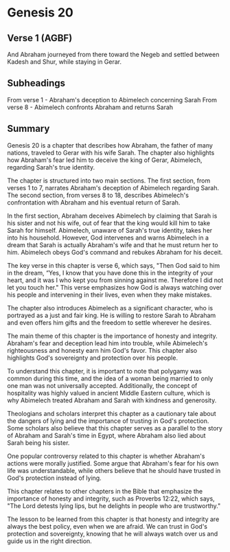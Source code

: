 # Genesis 20

## Verse 1 (AGBF)

And Abraham journeyed from there toward the Negeb and settled between Kadesh and Shur, while staying in Gerar.

## Subheadings

From verse 1 - Abraham's deception to Abimelech concerning Sarah
From verse 8 - Abimelech confronts Abraham and returns Sarah

## Summary

Genesis 20 is a chapter that describes how Abraham, the father of many nations, traveled to Gerar with his wife Sarah. The chapter also highlights how Abraham's fear led him to deceive the king of Gerar, Abimelech, regarding Sarah's true identity.

The chapter is structured into two main sections. The first section, from verses 1 to 7, narrates Abraham's deception of Abimelech regarding Sarah. The second section, from verses 8 to 18, describes Abimelech's confrontation with Abraham and his eventual return of Sarah.

In the first section, Abraham deceives Abimelech by claiming that Sarah is his sister and not his wife, out of fear that the king would kill him to take Sarah for himself. Abimelech, unaware of Sarah's true identity, takes her into his household. However, God intervenes and warns Abimelech in a dream that Sarah is actually Abraham's wife and that he must return her to him. Abimelech obeys God's command and rebukes Abraham for his deceit.

The key verse in this chapter is verse 6, which says, "Then God said to him in the dream, “Yes, I know that you have done this in the integrity of your heart, and it was I who kept you from sinning against me. Therefore I did not let you touch her." This verse emphasizes how God is always watching over his people and intervening in their lives, even when they make mistakes.

The chapter also introduces Abimelech as a significant character, who is portrayed as a just and fair king. He is willing to restore Sarah to Abraham and even offers him gifts and the freedom to settle wherever he desires.

The main theme of this chapter is the importance of honesty and integrity. Abraham's fear and deception lead him into trouble, while Abimelech's righteousness and honesty earn him God's favor. This chapter also highlights God's sovereignty and protection over his people.

To understand this chapter, it is important to note that polygamy was common during this time, and the idea of a woman being married to only one man was not universally accepted. Additionally, the concept of hospitality was highly valued in ancient Middle Eastern culture, which is why Abimelech treated Abraham and Sarah with kindness and generosity.

Theologians and scholars interpret this chapter as a cautionary tale about the dangers of lying and the importance of trusting in God's protection. Some scholars also believe that this chapter serves as a parallel to the story of Abraham and Sarah's time in Egypt, where Abraham also lied about Sarah being his sister.

One popular controversy related to this chapter is whether Abraham's actions were morally justified. Some argue that Abraham's fear for his own life was understandable, while others believe that he should have trusted in God's protection instead of lying.

This chapter relates to other chapters in the Bible that emphasize the importance of honesty and integrity, such as Proverbs 12:22, which says, "The Lord detests lying lips, but he delights in people who are trustworthy."

The lesson to be learned from this chapter is that honesty and integrity are always the best policy, even when we are afraid. We can trust in God's protection and sovereignty, knowing that he will always watch over us and guide us in the right direction.
